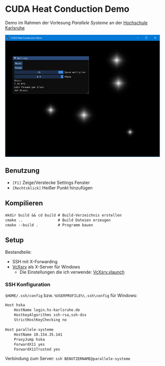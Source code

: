 # CUDA Heat Conduction Demo

Demo im Rahmen der Vorlesung _Parallele Systeme_ an der
[Hochschule Karlsruhe](https://www.h-ka.de/)

![Screenshot](screenshot.png)

## Benutzung

- `[F1]` Zeige/Verstecke Settings Fenster
- `[Rechtsklick]` Heißer Punkt hinzufügen

## Kompilieren

```Shell
mkdir build && cd build # Build-Verzeichnis erstellen
cmake ..                # Build Dateien erzeugen
cmake --build .         # Programm bauen
```

## Setup

Bestandteile:

- SSH mit X-Forwarding
- [VcXsrv](https://sourceforge.net/projects/vcxsrv/) als X-Server für Windows
    - Die Einstellungen die ich verwende: [VcXsrv.xlaunch](VcXsrv.xlaunch)

### SSH Konfiguration

`$HOME/.ssh/config` bzw. `%USERPROFILE%\.ssh\config` für Windows:

```
Host hska
    HostName login.hs-karlsruhe.de
    HostkeyAlgorithms ssh-rsa,ssh-dss
    StrictHostKeyChecking no

Host parallele-systeme
    HostName 10.154.35.141
    ProxyJump hska
    ForwardX11 yes
    ForwardX11Trusted yes
```

Verbindung zum Server: `ssh BENUTZERNAME@parallele-systeme`
